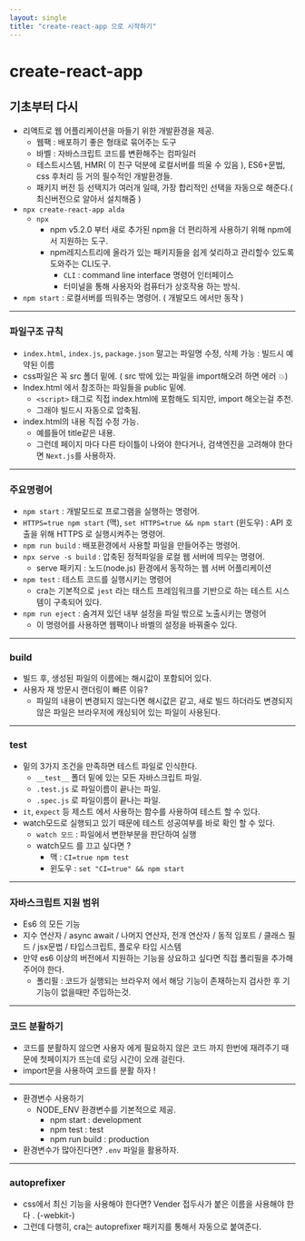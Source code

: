 ```yaml
---
layout: single
title: "create-react-app 으로 시작하기"
---
```




# create-react-app

## 기초부터 다시



* 리액트로 웹 어플리케이션을 마들기 위한 개발환경을 제공.
  * 웹팩 : 배포하기 좋은 형태로 묶어주는 도구
  * 바벨 : 자바스크립트 코드를 변환해주는 컴파일러
  * 테스트시스템,  HMR( 이 친구 덕분에 로컬서버를 띄울 수 있음 ), ES6+문법, css 후처리 등 거의 필수적인 개발환경들.
  * 패키지 버전 등 선택지가 여러개 일때, 가장 합리적인 선택을 자동으로 해준다.( 최신버전으로 알아서 설치해줌 )
* `npx create-react-app alda`
  * `npx`
    * npm v5.2.0 부터 새로 추가된 npm을 더 편리하게 사용하기 위해 npm에서 지원하는 도구.
    * npm레지스트리에 올라가 있는 패키지들을 쉽게 섳리하고 관리할수 있도록 도와주는 CLI도구.
      * `CLI` : command line interface 명령어 인터페이스
      * 터미널을 통해 사용자와 컴퓨터가 상호작용 하는 방식.
* `npm start` : 로컬서버를 띄워주는 명령어. ( 개발모드 에서만 동작 )



---



### 파일구조 규칙

* `index.html`, `index.js`, `package.json` 말고는 파일명 수정, 삭제 가능 : 빌드시 예약된 이름
* css파일은 꼭 src 폴더 밑에. ( src 밖에 있는 파일을 import해오려 하면 에러 💥)
* Index.html 에서 참조하는 파일들을 public 밑에.
  * `<script>` 태그로 직접 index.html에 포함해도 되지만, import 해오는걸 추천.
  * 그래야 빌드시 자동으로 압축됨.
* index.html의 내용 직접 수정 가능. 
  * 예를들어 title같은 내용.
  * 그런데 페이지 마다 다른 타이틀이 나와야 한다거나, 검색엔진을 고려해야 한다면 `Next.js`를 사용하자.



---



### 주요명령어

* `npm start` : 개발모드로 프로그램을 실행하는 명령어.
* `HTTPS=true npm start` (맥), `set HTTPS=true && npm start` (윈도우) : API 호출을 위해 HTTPS 로 실행시켜주는 명령어.
* `npm run build` : 배포환경에서 사용할 파일을 만들어주는 명령어.
* `npx serve -s build` : 압축된 정적파일을 로컬 웹 서버에 띄우는 명령어.
  * serve 패키지 : 노드(node.js) 환경에서 동작하는 웹 서버 어플리케이션
* `npm test` : 테스트 코드를 실행시키는 명령어
  * cra는 기본적으로 `jest` 라는 태스트 프레임워크를 기반으로 하는 테스트 시스템이 구축되어 있다.
* `npm run eject` : 숨겨져 있던 내부 설정을 파일 밖으로 노출시키는 명령어
  * 이 명령어를 사용하면 웹팩이나 바벨의 설정을 바꿔줄수 있다.

---



### build

* 빌드 후, 생성된 파일의 이름에는 해시값이 포함되어 있다.
* 사용자 재 방문시 랜더링이 빠른 이유?
  * 파일의 내용이 변경되지 않는다면 해시값은 같고, 새로 빌드 하더라도 변경되지 않은 파일은 브라우저에 캐싱되어 있는 파일이 사용된다.



---



### test

* 밑의 3가지 조건을 만족하면 테스트 파일로 인식한다.
  * `__test__` 폴더 밑에 있는 모든 자바스크립트 파일.
  * `.test.js` 로 파일이름이 끝나는 파일.
  * `.spec.js` 로 파일이름이 끝나는 파일.
* `it`, `expect` 등 제스트 에서 사용하는 함수를 사용하여 테스트 할 수 있다.
* watch모드로 실행되고 있기 때문에 테스트 성공여부를 바로 확인 할 수 있다.
  * `watch 모드` : 파일에서 변한부분을 판단하여 실행
  * watch모드 를 끄고 싶다면 ?
    * 맥 : `CI=true npm test`
    * 윈도우 : `set "CI=true" && npm start` 



---



### 자바스크립트 지원 범위

* Es6 의 모든 기능
* 지수 연산자 / async await / 나머지 연산자, 전개 연산자 / 동적 임포트 / 클래스 필드 / jsx문법 / 타입스크립트, 플로우 타입 시스템
* 만약 es6 이상의 버전에서 지원하는 기능을 상요하고 싶다면 직접 폴리필을 추가해 주어야 한다.
  * 폴리필 : 코드가 실행되는 브라우저 에서 해당 기능이 존재하는지 검사한 후 기 기능이 없을때만 주입하는것.



---



### 코드 분활하기

* 코드를 분활하지 않으면 사용자 에게 필요하지 않은 코드 까지 한번에 재려주기 때문에 첫페이지가 뜨는데 로딩 시간이 오래 걸린다.
* import문을 사용하여 코드를 분활 하자 ! 



---



* 환경변수 사용하기 
  * NODE_ENV 환경변수를 기본적으로 제공.
    * npm start : development
    * npm test : test
    * npm run build : production
* 환경변수가 많아진다면? `.env` 파일을 활용하자.



---



### autoprefixer

* css에서 최신 기능을 사용해야 한다면? Vender 접두사가 붙은 이름을 사용해야 한다 . (-webkit-)
* 그런데 다행히, cra는 autoprefixer 패키지를 통해서 자동으로 붙여준다.
